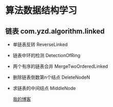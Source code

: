 算法数据结构学习
==
链表 com.yzd.algorithm.linked
--
    
 * 单链表反转 ReverseLinked

 * 链表中环的检测 DetectionOfRing
   
 * 两个有序的链表合并 MergeTwoOrderedLinked 
    
 * 删除链表倒数第n个结点 DeleteNodeN
   
 * 求链表的中间结点  MiddleNode
     
   [我的博客](/algorithm/linked/DeleteNodeN.java)
    
